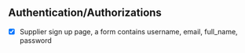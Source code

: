 ## Authentication/Authorizations

- [x] Supplier sign up page, a form contains username, email, full_name, password
